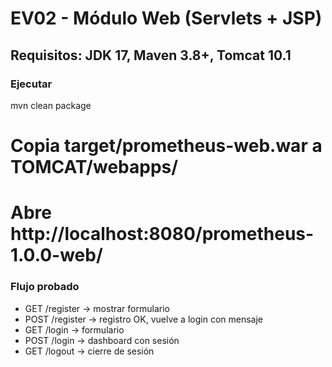 ﻿# EV02 - Módulo Web (Servlets + JSP)
## Requisitos: JDK 17, Maven 3.8+, Tomcat 10.1
### Ejecutar
mvn clean package
# Copia target/prometheus-web.war a TOMCAT/webapps/
# Abre http://localhost:8080/prometheus-1.0.0-web/
### Flujo probado
- GET /register -> mostrar formulario
- POST /register -> registro OK, vuelve a login con mensaje
- GET /login -> formulario
- POST /login -> dashboard con sesión
- GET /logout -> cierre de sesión
